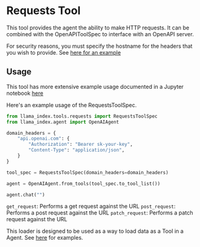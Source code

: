 # Requests Tool

This tool provides the agent the ability to make HTTP requests. It can be combined with the OpenAPIToolSpec to interface with an OpenAPI server.

For security reasons, you must specify the hostname for the headers that you wish to provide. See [here for an example](https://github.com/emptycrown/llama-hub/tree/main/llama_hub/tools/notebooks/openapi_and_requests.ipynb)

## Usage

This tool has more extensive example usage documented in a Jupyter notebook [here](https://github.com/emptycrown/llama-hub/tree/main/llama_hub/tools/notebooks/openapi_and_requests.ipynb)

Here's an example usage of the RequestsToolSpec.

```python
from llama_index.tools.requests import RequestsToolSpec
from llama_index.agent import OpenAIAgent

domain_headers = {
    "api.openai.com": {
        "Authorization": "Bearer sk-your-key",
        "Content-Type": "application/json",
    }
}

tool_spec = RequestsToolSpec(domain_headers=domain_headers)

agent = OpenAIAgent.from_tools(tool_spec.to_tool_list())

agent.chat("")
```

`get_request`: Performs a get request against the URL
`post_request`: Performs a post request against the URL
`patch_request`: Performs a patch request against the URL

This loader is designed to be used as a way to load data as a Tool in a Agent. See [here](https://github.com/emptycrown/llama-hub/tree/main) for examples.
